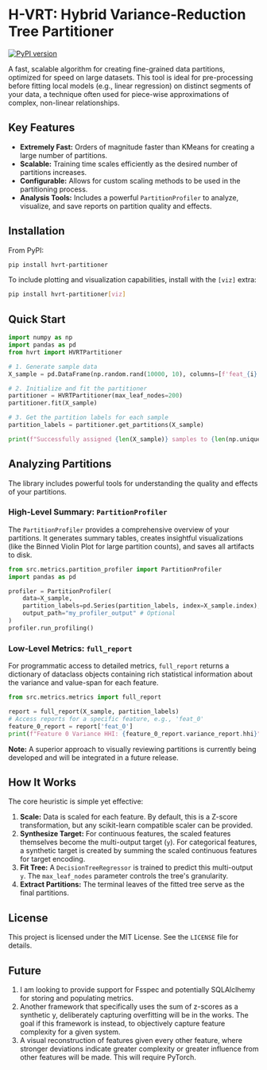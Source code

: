 # H-VRT: Hybrid Variance-Reduction Tree Partitioner

[![PyPI version](https://badge.fury.io/py/hvrt-partitioner.svg)](https://badge.fury.io/py/hvrt-partitioner)

A fast, scalable algorithm for creating fine-grained data partitions, optimized for speed on large datasets. This tool is ideal for pre-processing before fitting local models (e.g., linear regression) on distinct segments of your data, a technique often used for piece-wise approximations of complex, non-linear relationships.

## Key Features

- **Extremely Fast:** Orders of magnitude faster than KMeans for creating a large number of partitions.
- **Scalable:** Training time scales efficiently as the desired number of partitions increases.
- **Configurable:** Allows for custom scaling methods to be used in the partitioning process.
- **Analysis Tools:** Includes a powerful `PartitionProfiler` to analyze, visualize, and save reports on partition quality and effects.

## Installation

From PyPI:
```bash
pip install hvrt-partitioner
```

To include plotting and visualization capabilities, install with the `[viz]` extra:
```bash
pip install hvrt-partitioner[viz]
```

## Quick Start

```python
import numpy as np
import pandas as pd
from hvrt import HVRTPartitioner

# 1. Generate sample data
X_sample = pd.DataFrame(np.random.rand(10000, 10), columns=[f'feat_{i}' for i in range(10)])

# 2. Initialize and fit the partitioner
partitioner = HVRTPartitioner(max_leaf_nodes=200)
partitioner.fit(X_sample)

# 3. Get the partition labels for each sample
partition_labels = partitioner.get_partitions(X_sample)

print(f"Successfully assigned {len(X_sample)} samples to {len(np.unique(partition_labels))} partitions.")
```

## Analyzing Partitions

The library includes powerful tools for understanding the quality and effects of your partitions.

### High-Level Summary: `PartitionProfiler`

The `PartitionProfiler` provides a comprehensive overview of your partitions. It generates summary tables, creates insightful visualizations (like the Binned Violin Plot for large partition counts), and saves all artifacts to disk.

```python
from src.metrics.partition_profiler import PartitionProfiler
import pandas as pd

profiler = PartitionProfiler(
    data=X_sample,
    partition_labels=pd.Series(partition_labels, index=X_sample.index),
    output_path="my_profiler_output" # Optional
)
profiler.run_profiling()
```

### Low-Level Metrics: `full_report`

For programmatic access to detailed metrics, `full_report` returns a dictionary of dataclass objects containing rich statistical information about the variance and value-span for each feature.

```python
from src.metrics.metrics import full_report

report = full_report(X_sample, partition_labels)
# Access reports for a specific feature, e.g., 'feat_0'
feature_0_report = report['feat_0']
print(f"Feature 0 Variance HHI: {feature_0_report.variance_report.hhi}")
```

**Note:** A superior approach to visually reviewing partitions is currently being developed and will be integrated in a future release.

## How It Works

The core heuristic is simple yet effective:

1.  **Scale:** Data is scaled for each feature. By default, this is a Z-score transformation, but any scikit-learn compatible scaler can be provided.
2.  **Synthesize Target:** For continuous features, the scaled features themselves become the multi-output target (`y`). For categorical features, a synthetic target is created by summing the scaled continuous features for target encoding.
3.  **Fit Tree:** A `DecisionTreeRegressor` is trained to predict this multi-output `y`. The `max_leaf_nodes` parameter controls the tree's granularity.
4.  **Extract Partitions:** The terminal leaves of the fitted tree serve as the final partitions.

## License

This project is licensed under the MIT License. See the `LICENSE` file for details.

## Future

1. I am looking to provide support for Fsspec and potentially SQLAlclhemy for storing and populating metrics.
2. Another framework that specifically uses the sum of z-scores as a synthetic y, deliberately capturing overfitting will be in the works. The goal if this framework is instead, to objectively capture feature complexity for a given system.
3. A visual reconstruction of features given every other feature, where stronger deviations indicate greater complexity or greater influence from other features will be made. This will require PyTorch.